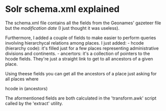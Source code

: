 # Solr schema.xml explained

The schema.xml file contains all the fields from the Geonames' gazeteer file but the <i>modification date</i> (I just thought it was useless).

Furthermore, I added a couple of fields to make easier to perform queries involving hierarchycal relations among places. I just added:
	- hcode	(hierarchy code): it's filled just for a few places representing administrative divisions and continents.
	- ancertors: it's a collection of pointers to the hcode fields. They're just a straight link to get to all ancestors of a given place.

Using theese fields you can get all the ancestors of a place just asking for all places where 
  
  hcode in (ancestors)

The aformentioned fields are both calculated in the 'transform.awk' script called by the 'extract' utility.
